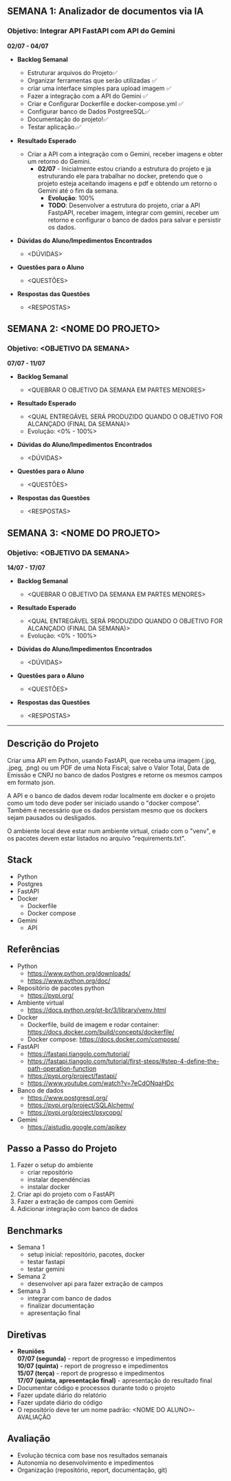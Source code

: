 ## SEMANA 1: Analizador de documentos via IA
### Objetivo: Integrar API FastAPI com API do Gemini 
**02/07 - 04/07**
- **Backlog Semanal**
    - Estruturar arquivos do Projeto✅
    - Organizar ferramentas que serão utilizadas ✅
    - criar uma interface simples para upload imagem ✅
    - Fazer a integração com a API do Gemini ✅
    - Criar e Configurar Dockerfile e docker-compose.yml ✅
    - Configurar banco de Dados PostgreeSQL✅
    - Documentação do projeto!✅
    - Testar aplicação.✅


- **Resultado Esperado**
    - Criar a API com a integração com o Gemini, receber imagens e obter um retorno do Gemini.
      - **02/07** - Inicialmente estou criando a estrutura do projeto e ja estruturando ele para trabalhar no docker, pretendo que o projeto esteja aceitando imagens e pdf e obtendo um retorno o Gemini até o fim da semana.
        - **Evolução**: 100%
        - **TODO**: Desenvolver a estrutura do projeto, criar a API FastpAPI, receber imagem, integrar com gemini, receber um retorno e configurar o banco de dados para salvar e persistir os dados.

- **Dúvidas do Aluno/Impedimentos Encontrados**
    - \<DÚVIDAS\>

- **Questões para o Aluno**
    - \<QUESTÕES\>

- **Respostas das Questões**
    - \<RESPOSTAS\>

## SEMANA 2: \<NOME DO PROJETO\>
### Objetivo: \<OBJETIVO DA SEMANA\>
**07/07 - 11/07**
- **Backlog Semanal**
    - \<QUEBRAR O OBJETIVO DA SEMANA EM PARTES MENORES\>

- **Resultado Esperado**
    - \<QUAL ENTREGÁVEL SERÁ PRODUZIDO QUANDO O OBJETIVO FOR ALCANÇADO (FINAL DA SEMANA)\>
    - Evolução: \<0% - 100%\>

- **Dúvidas do Aluno/Impedimentos Encontrados**
    - \<DÚVIDAS\>

- **Questões para o Aluno**
    - \<QUESTÕES\>

- **Respostas das Questões**
    - \<RESPOSTAS\>

## SEMANA 3: \<NOME DO PROJETO\>
### Objetivo: \<OBJETIVO DA SEMANA\>
**14/07 - 17/07**
- **Backlog Semanal**
    - \<QUEBRAR O OBJETIVO DA SEMANA EM PARTES MENORES\>

- **Resultado Esperado**
    - \<QUAL ENTREGÁVEL SERÁ PRODUZIDO QUANDO O OBJETIVO FOR ALCANÇADO (FINAL DA SEMANA)\>
    - Evolução: \<0% - 100%\>

- **Dúvidas do Aluno/Impedimentos Encontrados**
    - \<DÚVIDAS\>

- **Questões para o Aluno**
    - \<QUESTÕES\>

- **Respostas das Questões**
    - \<RESPOSTAS\>
---
## Descrição do Projeto
Criar uma API em Python, usando FastAPI, que receba uma imagem (.jpg, .jpeg, .png) ou um PDF de uma Nota Fiscal; salve o Valor Total, Data de Emissão e CNPJ no banco de dados Postgres e retorne os mesmos campos em formato json.

A API e o banco de dados devem rodar localmente em docker e o projeto como um todo deve poder ser iniciado usando o "docker compose". Também é necessário que os dados persistam mesmo que os dockers sejam pausados ou desligados.

O ambiente local deve estar num ambiente virtual, criado com o "venv", e os pacotes devem estar listados no arquivo "requirements.txt".

## Stack
- Python
- Postgres
- FastAPI
- Docker
    - Dockerfile
    - Docker compose
- Gemini
    - API

## Referências
- Python
    - https://www.python.org/downloads/
    - https://www.python.org/doc/
- Repositório de pacotes python
    - https://pypi.org/
- Ambiente virtual
    - https://docs.python.org/pt-br/3/library/venv.html
- Docker
    - Dockerfile, build de imagem e rodar container: https://docs.docker.com/build/concepts/dockerfile/
    - Docker compose: https://docs.docker.com/compose/
- FastAPI
    - https://fastapi.tiangolo.com/tutorial/
    - https://fastapi.tiangolo.com/tutorial/first-steps/#step-4-define-the-path-operation-function
    - https://pypi.org/project/fastapi/
    - https://www.youtube.com/watch?v=7eCdONqaHDc
- Banco de dados
    - https://www.postgresql.org/
    - https://pypi.org/project/SQLAlchemy/
    - https://pypi.org/project/psycopg/
- Gemini
    - https://aistudio.google.com/apikey

## Passo a Passo do Projeto
1. Fazer o setup do ambiente
    - criar repositório
    - instalar dependências
    - instalar docker
1. Criar api do projeto com o FastAPI
1. Fazer a extração de campos com Gemini
1. Adicionar integração com banco de dados

## Benchmarks
- Semana 1
    - setup inicial: repositório, pacotes, docker
    - testar fastapi
    - testar gemini
- Semana 2
    - desenvolver api para fazer extração de campos
- Semana 3
    - integrar com banco de dados
    - finalizar documentação
    - apresentação final

## Diretivas
- **Reuniões**  
    **07/07 (segunda)** - report de progresso e impedimentos  
    **10/07 (quinta)** - report de progresso e impedimentos  
    **15/07 (terça)** - report de progresso e impedimentos  
    **17/07 (quinta, apresentação final)** - apresentação do resultado final  
- Documentar código e processos durante todo o projeto  
- Fazer update diário do relatório  
- Fazer update diário do código  
- O repositório deve ter um nome padrão: \<NOME DO ALUNO\>-AVALIAÇÃO

## Avaliação
- Evolução técnica com base nos resultados semanais
- Autonomia no desenvolvimento e impedimentos
- Organização (repositório, report, documentação, git)

